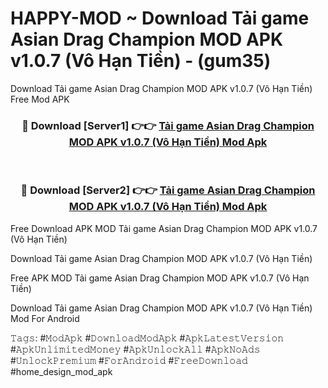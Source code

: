 # HAPPY-MOD ~ Download Tải game Asian Drag Champion MOD APK v1.0.7 (Vô Hạn Tiền) - (gum35)
Download Tải game Asian Drag Champion MOD APK v1.0.7 (Vô Hạn Tiền) Free Mod APK

<div align="center">
<h3>🔴 Download [Server1] 👉👉 <a href="https://apk-comot.site?title=Tải_game_Asian_Drag_Champion_MOD_APK_v1.0.7_(Vô_Hạn_Tiền)">Tải game Asian Drag Champion MOD APK v1.0.7 (Vô Hạn Tiền) Mod Apk</a></h3><br>

<h3>🔴 Download [Server2] 👉👉 <a href="https://apk-comot.site?title=Tải_game_Asian_Drag_Champion_MOD_APK_v1.0.7_(Vô_Hạn_Tiền)">Tải game Asian Drag Champion MOD APK v1.0.7 (Vô Hạn Tiền) Mod Apk</a></h3>
</div>


Free Download APK MOD Tải game Asian Drag Champion MOD APK v1.0.7 (Vô Hạn Tiền)

Download Tải game Asian Drag Champion MOD APK v1.0.7 (Vô Hạn Tiền) 

Free APK MOD Tải game Asian Drag Champion MOD APK v1.0.7 (Vô Hạn Tiền) 

Download Tải game Asian Drag Champion MOD APK v1.0.7 (Vô Hạn Tiền) Mod For Android

𝚃𝚊𝚐𝚜: #𝙼𝚘𝚍𝙰𝚙𝚔 #𝙳𝚘𝚠𝚗𝚕𝚘𝚊𝚍𝙼𝚘𝚍𝙰𝚙𝚔 #𝙰𝚙𝚔𝙻𝚊𝚝𝚎𝚜𝚝𝚅𝚎𝚛𝚜𝚒𝚘𝚗 #𝙰𝚙𝚔𝚄𝚗𝚕𝚒𝚖𝚒𝚝𝚎𝚍𝙼𝚘𝚗𝚎𝚢 #𝙰𝚙𝚔𝚄𝚗𝚕𝚘𝚌𝚔𝙰𝚕𝚕 #𝙰𝚙𝚔𝙽𝚘𝙰𝚍𝚜 #𝚄𝚗𝚕𝚘𝚌𝚔𝙿𝚛𝚎𝚖𝚒𝚞𝚖 #𝙵𝚘𝚛𝙰𝚗𝚍𝚛𝚘𝚒𝚍 #𝙵𝚛𝚎𝚎𝙳𝚘𝚠𝚗𝚕𝚘𝚊𝚍 #home_design_mod_apk